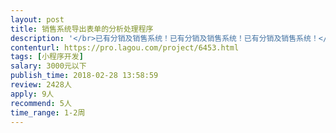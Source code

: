 ```yaml
---                
layout: post       
title: 销售系统导出表单的分析处理程序           
description: '</br>已有分销及销售系统！已有分销及销售系统！已有分销及销售系统！</br></br>只是根据销售系统的导出表单开发一个实用小程序：</br>功能包括：</br>1. 读取门店POS系统及分销系统的实时销售表单</br>2. 从上述系统导出数据并统计各店面每小时销售数据，自动分析处理生成销售报告</br>3. 分析每小时店员销售数据，判定店员绩效，自动生成店员销售之星表彰图片</br>4. 其他</br>'     
contenturl: https://pro.lagou.com/project/6453.html      
tags: [小程序开发]            
salary: 3000元以下          
publish_time: 2018-02-28 13:58:59         
review: 2428人                   
apply: 9人                   
recommend: 5人                   
time_range: 1-2周              
---                 
```

